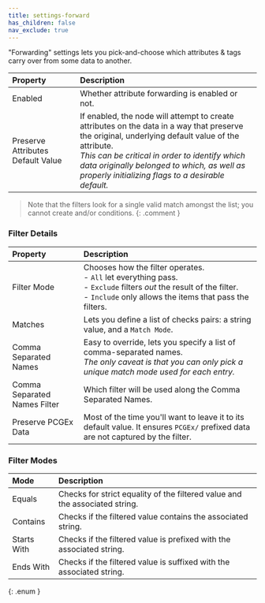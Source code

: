 ```yaml
---
title: settings-forward
has_children: false
nav_exclude: true
---
```



"Forwarding" settings lets you pick-and-choose which attributes & tags carry over from some data to another.

| Property       | Description          |
|:-------------|:------------------|
| Enabled | Whether attribute forwarding is enabled or not. |
| Preserve Attributes Default Value      | If enabled, the node will attempt to create attributes on the data in a way that preserve the original, underlying default value of the attribute.<br>*This can be critical in order to identify which data originally belonged to which, as well as properly initializing flags to a desirable default.*  |

> Note that the filters look for a single valid match amongst the list; you cannot create and/or conditions.
{: .comment }

### Filter Details

| Property       | Description          |
|:-------------|:------------------|
| Filter Mode     | Chooses how the filter operates.<br>- `All` let everything pass.<br>- `Exclude` filters *out* the result of the filter.<br>- `Include` only allows the items that pass the filters.  |
| Matches           | Lets you define a list of checks pairs: a string value, and a `Match Mode`. |
| Comma Separated Names           | Easy to override, lets you specify a list of comma-separated names.<br>*The only caveat is that you can only pick a unique match mode used for each entry.* |
| Comma Separated Names Filter           | Which filter will be used along the Comma Separated Names. |
| Preserve PCGEx Data           | Most of the time you'll want to leave it to its default value. It ensures `PCGEx/` prefixed data are not captured by the filter. |

### Filter Modes

| Mode       | Description          |
|:-------------|:------------------|
| <span class="ebit">Equals</span>        | Checks for strict equality of the filtered value and the associated string.  |
| <span class="ebit">Contains</span>      | Checks if the filtered value contains the associated string. |
| <span class="ebit">Starts With</span>    | Checks if the filtered value is prefixed with the associated string. |
| <span class="ebit">Ends With</span>     | Checks if the filtered value is suffixed with the associated string. |
{: .enum }
